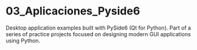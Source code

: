 # 03_Aplicaciones_Pyside6
Desktop application examples built with PySide6 (Qt for Python). Part of a series of practice projects focused on designing modern GUI applications using Python.
